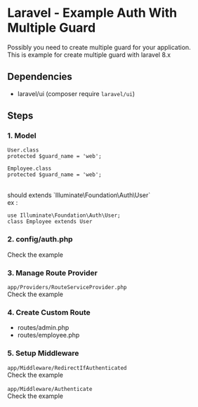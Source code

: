 # Laravel - Example Auth With Multiple Guard
Possibly you need to create multiple guard for your application. <br>
This is example for create multiple guard with laravel 8.x

## Dependencies
- laravel/ui (composer require `laravel/ui`)

## Steps
### 1. Model
```
User.class
protected $guard_name = 'web';

Employee.class
protected $guard_name = 'web';
```
<br>
should extends `Illuminate\Foundation\Auth\User` <br>
ex :

```
use Illuminate\Foundation\Auth\User;
class Employee extends User
```

### 2. config/auth.php
Check the example

### 3. Manage Route Provider 
`app/Providers/RouteServiceProvider.php` <br>
Check the example

### 4. Create Custom Route
- routes/admin.php
- routes/employee.php

### 5. Setup Middleware
`app/Middleware/RedirectIfAuthenticated` <br>
Check the example <br>
<br>
`app/Middleware/Authenticate` <br>
Check the example
